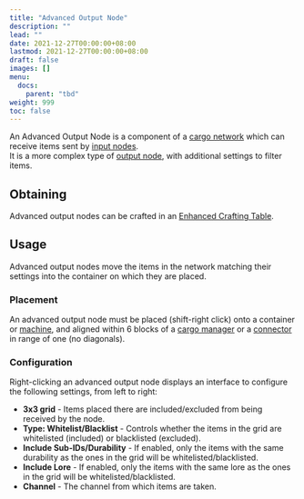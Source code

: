 ```yaml
---
title: "Advanced Output Node"
description: ""
lead: ""
date: 2021-12-27T00:00:00+08:00
lastmod: 2021-12-27T00:00:00+08:00
draft: false
images: []
menu: 
  docs:
    parent: "tbd"
weight: 999
toc: false
---
```


An Advanced Output Node is a component of a [cargo network](/docs/slimefun/cargo-management) which can receive items sent by [input nodes](/docs/slimefun/input-node).<br>
It is a more complex type of [output node](/docs/slimefun/output-node), with additional settings to filter items.

## Obtaining

Advanced output nodes can be crafted in an [Enhanced Crafting Table](/docs/slimefun/enhanced-crafting-table).

## Usage

Advanced output nodes move the items in the network matching their settings into the container on which they are placed.

### Placement

An advanced output node must be placed (shift-right click) onto a container or [machine](/docs/slimefun/electric-machines), and aligned within 6 blocks of a [cargo manager](/docs/slimefun/cargo-manager) or a [connector](/docs/slimefun/connector-node) in range of one (no diagonals).

### Configuration

Right-clicking an advanced output node displays an interface to configure the following settings, from left to right:

* **3x3 grid** - Items placed there are included/excluded from being received by the node.
* **Type: Whitelist/Blacklist** - Controls whether the items in the grid are whitelisted (included) or blacklisted (excluded).
* **Include Sub-IDs/Durability** - If enabled, only the items with the same durability as the ones in the grid will be whitelisted/blacklisted.
* **Include Lore** - If enabled, only the items with the same lore as the ones in the grid will be whitelisted/blacklisted.
* **Channel** - The channel from which items are taken.
